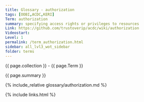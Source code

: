 ```yaml
---
title: Glossary - authorization
tags: [OOBI,ACDC,KERI]
Term: authorization
summary: specifying access rights or privileges to resources
Link: https://github.com/trustoverip/acdc/wiki/authorization
Videostart: 
Level: 1
permalink: /term_authorization.html
sidebar: all_lvl3_wot_sidebar
folder: terms
---
```


{{ page.collection }} - {{ page.Term }}

   {{ page.summary }}

{% include_relative glossary/authorization.md %}

 {% include links.html %} 
